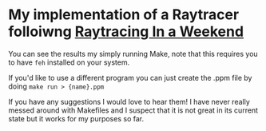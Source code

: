 # My implementation of a Raytracer folloiwng [Raytracing In a Weekend](https://raytracing.github.io/books/RayTracingInOneWeekend.html)

You can see the results my simply running Make, note that this requires you to have `feh` installed on your system.

If you'd like to use a different program you can just create the .ppm file by doing `make run > {name}.ppm`

If you have any suggestions I would love to hear them! I have never really messed around with Makefiles and I suspect that it is not great in its current state but it works for my purposes so far.
